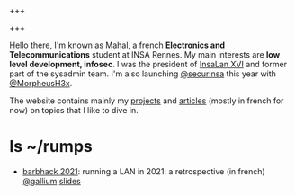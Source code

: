 +++

+++

Hello there, I'm known as Mahal, a french **Electronics and Telecommunications** student at INSA Rennes. My main interests are **low level development, infosec**. I was the president of [InsaLan XVI](https://insalan.fr) and former part of the sysadmin team. I'm also launching [@securinsa](https://twitter.com/securinsa) this year with [@MorpheusH3x](https://twitter.com/MorpheusH3x).

The website contains mainly my [projects](/projects) and [articles](/articles) (mostly in french for now) on topics that I like to dive in.

# ls ~/rumps
- [barbhack 2021](https://www.barbhack.fr/en/): running a LAN in 2021: a retrospective (in french) [@gallium](https://darkgallium.github.io) [slides](https://darkgallium.github.io/rump-barbhack-2021/#/)
